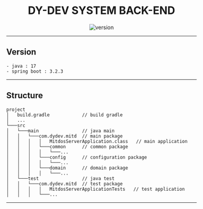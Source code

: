 <h1 align="center">
    <b>DY-DEV SYSTEM BACK-END</b>
</h1>
<div align="center">

![version](https://img.shields.io/badge/version-0.1.0-blue.svg)

</div>

---
## Version
    - java : 17
    - spring boot : 3.2.3
---

## Structure
```
project
│   build.gradle            // build gradle 
│   ...
└───src
│   └───main                // java main
│   │   └───com.dydev.mitd  // main package 
│   │   │   │   MitdosServerApplication.class   // main application
│   │   │   └───common      // common package
│   │   │   │   └───...
│   │   │   └───config      // configuration package
│   │   │   │   └───...
│   │   │   └───domain      // domain package
│   │   │   │   └───...
│   └───test                // java test
│   │   └───com.dydev.mitd  // test package
│   │   │   │   MitdosServerApplicationTests   // test application
│   │   │   └───...
```
---
